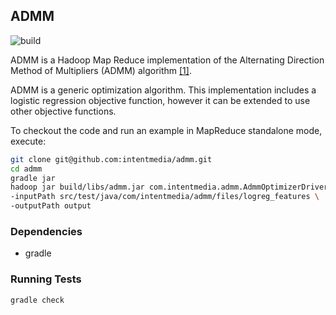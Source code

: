 ## ADMM

![build](https://secure.travis-ci.org/intentmedia/admm.png?branch=master)

ADMM is a Hadoop Map Reduce implementation of the Alternating Direction Method
of Multipliers (ADMM) algorithm [[1]](http://www.stanford.edu/~boyd/papers/admm_distr_stats.html).

ADMM is a generic optimization algorithm.  This implementation includes a
logistic regression objective function, however it can be extended to use other
objective functions.

To checkout the code and run an example in MapReduce standalone
mode, execute:

```bash
git clone git@github.com:intentmedia/admm.git
cd admm
gradle jar
hadoop jar build/libs/admm.jar com.intentmedia.admm.AdmmOptimizerDriver \
-inputPath src/test/java/com/intentmedia/admm/files/logreg_features \
-outputPath output
```

### Dependencies

* gradle

### Running Tests
```bash
gradle check
```
